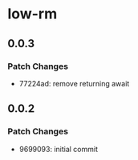# low-rm

## 0.0.3

### Patch Changes

- 77224ad: remove returning await

## 0.0.2

### Patch Changes

- 9699093: initial commit
